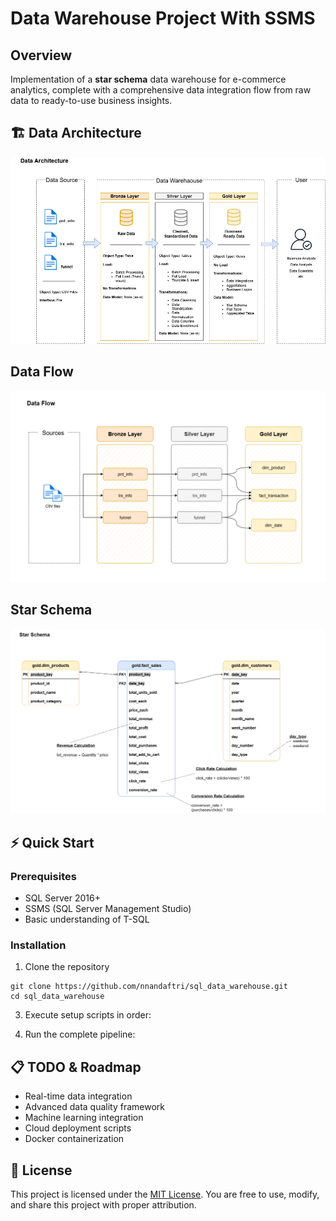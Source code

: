 # Data Warehouse Project With SSMS

## Overview
Implementation of a **star schema** data warehouse for e-commerce analytics, complete with a comprehensive data integration flow from raw data to ready-to-use business insights.

## 🏗️ Data Architecture

![data architecture](docs/data_architecture.png)

## Data Flow
![data flow](docs/data_flow.png)

## Star Schema
![star schema](docs/star_schema.png)

## ⚡ Quick Start
### Prerequisites
- SQL Server 2016+
- SSMS (SQL Server Management Studio)
- Basic understanding of T-SQL

### Installation
1. Clone the repository
 ```
git clone https://github.com/nnandaftri/sql_data_warehouse.git
cd sql_data_warehouse
```
3. Execute setup scripts in order:

4. Run the complete pipeline:

## 📋 TODO & Roadmap
- Real-time data integration
- Advanced data quality framework
- Machine learning integration
- Cloud deployment scripts
- Docker containerization

## 📄 License
This project is licensed under the [MIT License](https://github.com/nnandaftri/sql_data_warehouse/blob/main/LICENSE). You are free to use, modify, and share this project with proper attribution.
